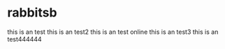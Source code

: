 # rabbitsb
this is an test
this is an test2
this is an test online 
this is an test3
this is an test444444